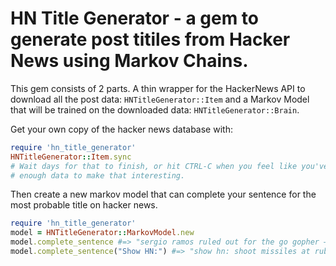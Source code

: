 # HN Title Generator - a gem to generate post titiles from Hacker News using Markov Chains.

This gem consists of 2 parts. A thin wrapper for the HackerNews API to download
all the post data: `HNTitleGenerator::Item` and a Markov Model that will be trained on
the downloaded data: `HNTitleGenerator::Brain`.

Get your own copy of the hacker news database with:

```ruby
require 'hn_title_generator'
HNTitleGenerator::Item.sync
# Wait days for that to finish, or hit CTRL-C when you feel like you've got 
# enough data to make that interesting.
```

Then create a new markov model that can complete your sentence for the most probable
title on hacker news.

```ruby
require 'hn_title_generator'
model = HNTitleGenerator::MarkovModel.new
model.complete_sentence #=> "sergio ramos ruled out for the go gopher – the big bang bundle with $14,863 worth of side projects with new technologies by reflecting light in 15 years of" 
model.complete_sentence("Show HN:") #=> "show hn: shoot missiles at ruby devs" 
```
